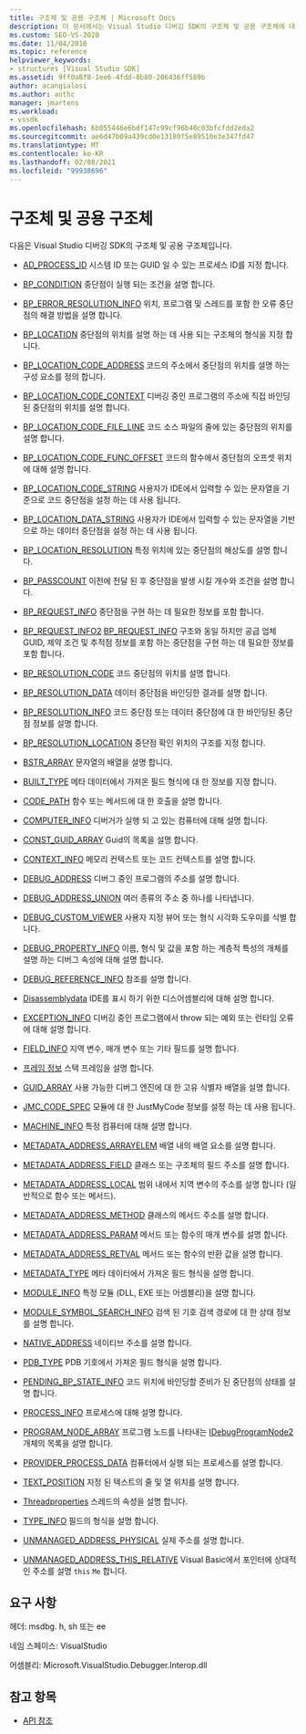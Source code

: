 ```yaml
---
title: 구조체 및 공용 구조체 | Microsoft Docs
description: 이 문서에서는 Visual Studio 디버깅 SDK의 구조체 및 공용 구조체에 대 한 참조 설명에 연결 합니다.
ms.custom: SEO-VS-2020
ms.date: 11/04/2016
ms.topic: reference
helpviewer_keywords:
- structures [Visual Studio SDK]
ms.assetid: 9ff0a8f8-1ee6-4fdd-8b80-206436ff589b
author: acangialosi
ms.author: anthc
manager: jmartens
ms.workload:
- vssdk
ms.openlocfilehash: 6b055446e6bdf147c99cf96b48c03bfcfdd2eda2
ms.sourcegitcommit: ae6d47b09a439cd0e13180f5e89510e3e347fd47
ms.translationtype: MT
ms.contentlocale: ko-KR
ms.lasthandoff: 02/08/2021
ms.locfileid: "99938696"
---
```

# <a name="structures-and-unions"></a>구조체 및 공용 구조체
다음은 Visual Studio 디버깅 SDK의 구조체 및 공용 구조체입니다.

- [AD_PROCESS_ID](../../../extensibility/debugger/reference/ad-process-id.md) 시스템 ID 또는 GUID 일 수 있는 프로세스 ID를 지정 합니다.

- [BP_CONDITION](../../../extensibility/debugger/reference/bp-condition.md) 중단점이 실행 되는 조건을 설명 합니다.

- [BP_ERROR_RESOLUTION_INFO](../../../extensibility/debugger/reference/bp-error-resolution-info.md) 위치, 프로그램 및 스레드를 포함 한 오류 중단점의 해결 방법을 설명 합니다.

- [BP_LOCATION](../../../extensibility/debugger/reference/bp-location.md) 중단점의 위치를 설명 하는 데 사용 되는 구조체의 형식을 지정 합니다.

- [BP_LOCATION_CODE_ADDRESS](../../../extensibility/debugger/reference/bp-location-code-address.md) 코드의 주소에서 중단점의 위치를 설명 하는 구성 요소를 정의 합니다.

- [BP_LOCATION_CODE_CONTEXT](../../../extensibility/debugger/reference/bp-location-code-context.md) 디버깅 중인 프로그램의 주소에 직접 바인딩된 중단점의 위치를 설명 합니다.

- [BP_LOCATION_CODE_FILE_LINE](../../../extensibility/debugger/reference/bp-location-code-file-line.md) 코드 소스 파일의 줄에 있는 중단점의 위치를 설명 합니다.

- [BP_LOCATION_CODE_FUNC_OFFSET](../../../extensibility/debugger/reference/bp-location-code-func-offset.md) 코드의 함수에서 중단점의 오프셋 위치에 대해 설명 합니다.

- [BP_LOCATION_CODE_STRING](../../../extensibility/debugger/reference/bp-location-code-string.md) 사용자가 IDE에서 입력할 수 있는 문자열을 기준으로 코드 중단점을 설정 하는 데 사용 됩니다.

- [BP_LOCATION_DATA_STRING](../../../extensibility/debugger/reference/bp-location-data-string.md) 사용자가 IDE에서 입력할 수 있는 문자열을 기반으로 하는 데이터 중단점을 설정 하는 데 사용 됩니다.

- [BP_LOCATION_RESOLUTION](../../../extensibility/debugger/reference/bp-location-resolution.md) 특정 위치에 있는 중단점의 해상도를 설명 합니다.

- [BP_PASSCOUNT](../../../extensibility/debugger/reference/bp-passcount.md) 이전에 전달 된 후 중단점을 발생 시킬 개수와 조건을 설명 합니다.

- [BP_REQUEST_INFO](../../../extensibility/debugger/reference/bp-request-info.md) 중단점을 구현 하는 데 필요한 정보를 포함 합니다.

- [BP_REQUEST_INFO2](../../../extensibility/debugger/reference/bp-request-info2.md) [BP_REQUEST_INFO](../../../extensibility/debugger/reference/bp-request-info.md) 구조와 동일 하지만 공급 업체 GUID, 제약 조건 및 추적점 정보를 포함 하는 중단점을 구현 하는 데 필요한 정보를 포함 합니다.

- [BP_RESOLUTION_CODE](../../../extensibility/debugger/reference/bp-resolution-code.md) 코드 중단점의 위치를 설명 합니다.

- [BP_RESOLUTION_DATA](../../../extensibility/debugger/reference/bp-resolution-data.md) 데이터 중단점을 바인딩한 결과를 설명 합니다.

- [BP_RESOLUTION_INFO](../../../extensibility/debugger/reference/bp-resolution-info.md) 코드 중단점 또는 데이터 중단점에 대 한 바인딩된 중단점 정보를 설명 합니다.

- [BP_RESOLUTION_LOCATION](../../../extensibility/debugger/reference/bp-resolution-location.md) 중단점 확인 위치의 구조를 지정 합니다.

- [BSTR_ARRAY](../../../extensibility/debugger/reference/bstr-array.md) 문자열의 배열을 설명 합니다.

- [BUILT_TYPE](../../../extensibility/debugger/reference/built-type.md) 메타 데이터에서 가져온 필드 형식에 대 한 정보를 지정 합니다.

- [CODE_PATH](../../../extensibility/debugger/reference/code-path.md) 함수 또는 메서드에 대 한 호출을 설명 합니다.

- [COMPUTER_INFO](../../../extensibility/debugger/reference/computer-info.md) 디버거가 실행 되 고 있는 컴퓨터에 대해 설명 합니다.

- [CONST_GUID_ARRAY](../../../extensibility/debugger/reference/const-guid-array.md) Guid의 목록을 설명 합니다.

- [CONTEXT_INFO](../../../extensibility/debugger/reference/context-info.md) 메모리 컨텍스트 또는 코드 컨텍스트를 설명 합니다.

- [DEBUG_ADDRESS](../../../extensibility/debugger/reference/debug-address.md) 디버그 중인 프로그램의 주소를 설명 합니다.

- [DEBUG_ADDRESS_UNION](../../../extensibility/debugger/reference/debug-address-union.md) 여러 종류의 주소 중 하나를 나타냅니다.

- [DEBUG_CUSTOM_VIEWER](../../../extensibility/debugger/reference/debug-custom-viewer.md) 사용자 지정 뷰어 또는 형식 시각화 도우미를 식별 합니다.

- [DEBUG_PROPERTY_INFO](../../../extensibility/debugger/reference/debug-property-info.md) 이름, 형식 및 값을 포함 하는 계층적 특성의 개체를 설명 하는 디버그 속성에 대해 설명 합니다.

- [DEBUG_REFERENCE_INFO](../../../extensibility/debugger/reference/debug-reference-info.md) 참조를 설명 합니다.

- [Disassemblydata](../../../extensibility/debugger/reference/disassemblydata.md) IDE를 표시 하기 위한 디스어셈블리에 대해 설명 합니다.

- [EXCEPTION_INFO](../../../extensibility/debugger/reference/exception-info.md) 디버깅 중인 프로그램에서 throw 되는 예외 또는 런타임 오류에 대해 설명 합니다.

- [FIELD_INFO](../../../extensibility/debugger/reference/field-info.md) 지역 변수, 매개 변수 또는 기타 필드를 설명 합니다.

- [프레임 정보](../../../extensibility/debugger/reference/frameinfo.md) 스택 프레임을 설명 합니다.

- [GUID_ARRAY](../../../extensibility/debugger/reference/guid-array.md) 사용 가능한 디버그 엔진에 대 한 고유 식별자 배열을 설명 합니다.

- [JMC_CODE_SPEC](../../../extensibility/debugger/reference/jmc-code-spec.md) 모듈에 대 한 JustMyCode 정보를 설정 하는 데 사용 됩니다.

- [MACHINE_INFO](../../../extensibility/debugger/reference/machine-info.md) 특정 컴퓨터에 대해 설명 합니다.

- [METADATA_ADDRESS_ARRAYELEM](../../../extensibility/debugger/reference/metadata-address-arrayelem.md) 배열 내의 배열 요소를 설명 합니다.

- [METADATA_ADDRESS_FIELD](../../../extensibility/debugger/reference/metadata-address-field.md) 클래스 또는 구조체의 필드 주소를 설명 합니다.

- [METADATA_ADDRESS_LOCAL](../../../extensibility/debugger/reference/metadata-address-local.md) 범위 내에서 지역 변수의 주소를 설명 합니다 (일반적으로 함수 또는 메서드).

- [METADATA_ADDRESS_METHOD](../../../extensibility/debugger/reference/metadata-address-method.md) 클래스의 메서드 주소를 설명 합니다.

- [METADATA_ADDRESS_PARAM](../../../extensibility/debugger/reference/metadata-address-param.md) 메서드 또는 함수의 매개 변수를 설명 합니다.

- [METADATA_ADDRESS_RETVAL](../../../extensibility/debugger/reference/metadata-address-retval.md) 메서드 또는 함수의 반환 값을 설명 합니다.

- [METADATA_TYPE](../../../extensibility/debugger/reference/metadata-type.md) 메타 데이터에서 가져온 필드 형식을 설명 합니다.

- [MODULE_INFO](../../../extensibility/debugger/reference/module-info.md) 특정 모듈 (DLL, EXE 또는 어셈블리)을 설명 합니다.

- [MODULE_SYMBOL_SEARCH_INFO](../../../extensibility/debugger/reference/module-symbol-search-info.md) 검색 된 기호 검색 경로에 대 한 상태 정보를 설명 합니다.

- [NATIVE_ADDRESS](../../../extensibility/debugger/reference/native-address.md) 네이티브 주소를 설명 합니다.

- [PDB_TYPE](../../../extensibility/debugger/reference/pdb-type.md) PDB 기호에서 가져온 필드 형식을 설명 합니다.

- [PENDING_BP_STATE_INFO](../../../extensibility/debugger/reference/pending-bp-state-info.md) 코드 위치에 바인딩할 준비가 된 중단점의 상태를 설명 합니다.

- [PROCESS_INFO](../../../extensibility/debugger/reference/process-info.md) 프로세스에 대해 설명 합니다.

- [PROGRAM_NODE_ARRAY](../../../extensibility/debugger/reference/program-node-array.md) 프로그램 노드를 나타내는 [IDebugProgramNode2](../../../extensibility/debugger/reference/idebugprogramnode2.md) 개체의 목록을 설명 합니다.

- [PROVIDER_PROCESS_DATA](../../../extensibility/debugger/reference/provider-process-data.md) 컴퓨터에서 실행 되는 프로세스를 설명 합니다.

- [TEXT_POSITION](../../../extensibility/debugger/reference/text-position.md) 지정 된 텍스트의 줄 및 열 위치를 설명 합니다.

- [Threadproperties](../../../extensibility/debugger/reference/threadproperties.md) 스레드의 속성을 설명 합니다.

- [TYPE_INFO](../../../extensibility/debugger/reference/type-info.md) 필드의 형식을 설명 합니다.

- [UNMANAGED_ADDRESS_PHYSICAL](../../../extensibility/debugger/reference/unmanaged-address-physical.md) 실제 주소를 설명 합니다.

- [UNMANAGED_ADDRESS_THIS_RELATIVE](../../../extensibility/debugger/reference/unmanaged-address-this-relative.md) Visual Basic에서 포인터에 상대적인 주소를 설명 `this` `Me` 합니다.

## <a name="requirements"></a>요구 사항
 헤더: msdbg. h, sh 또는 ee

 네임 스페이스: VisualStudio

 어셈블리: Microsoft.VisualStudio.Debugger.Interop.dll

## <a name="see-also"></a>참고 항목
- [API 참조](../../../extensibility/debugger/reference/api-reference-visual-studio-debugging.md)
